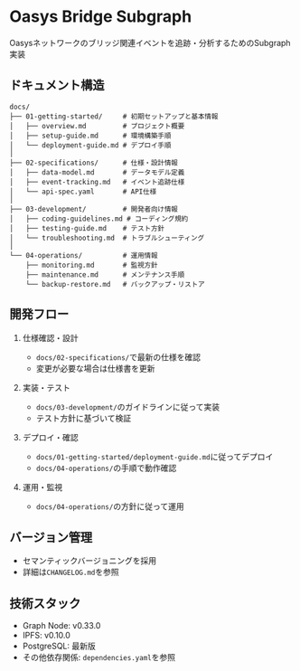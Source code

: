 # Oasys Bridge Subgraph

Oasysネットワークのブリッジ関連イベントを追跡・分析するためのSubgraph実装

## ドキュメント構造

```
docs/
├── 01-getting-started/     # 初期セットアップと基本情報
│   ├── overview.md         # プロジェクト概要
│   ├── setup-guide.md      # 環境構築手順
│   └── deployment-guide.md # デプロイ手順
│
├── 02-specifications/      # 仕様・設計情報
│   ├── data-model.md       # データモデル定義
│   ├── event-tracking.md   # イベント追跡仕様
│   └── api-spec.yaml       # API仕様
│
├── 03-development/         # 開発者向け情報
│   ├── coding-guidelines.md # コーディング規約
│   ├── testing-guide.md    # テスト方針
│   └── troubleshooting.md  # トラブルシューティング
│
└── 04-operations/          # 運用情報
    ├── monitoring.md       # 監視方針
    ├── maintenance.md      # メンテナンス手順
    └── backup-restore.md   # バックアップ・リストア
```

## 開発フロー

1. 仕様確認・設計
   - `docs/02-specifications/`で最新の仕様を確認
   - 変更が必要な場合は仕様書を更新

2. 実装・テスト
   - `docs/03-development/`のガイドラインに従って実装
   - テスト方針に基づいて検証

3. デプロイ・確認
   - `docs/01-getting-started/deployment-guide.md`に従ってデプロイ
   - `docs/04-operations/`の手順で動作確認

4. 運用・監視
   - `docs/04-operations/`の方針に従って運用

## バージョン管理

- セマンティックバージョニングを採用
- 詳細は`CHANGELOG.md`を参照

## 技術スタック

- Graph Node: v0.33.0
- IPFS: v0.10.0
- PostgreSQL: 最新版
- その他依存関係: `dependencies.yaml`を参照 